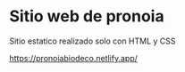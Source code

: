 # Sitio web de pronoia

Sitio estatico realizado solo con HTML y CSS

https://pronoiabiodeco.netlify.app/

